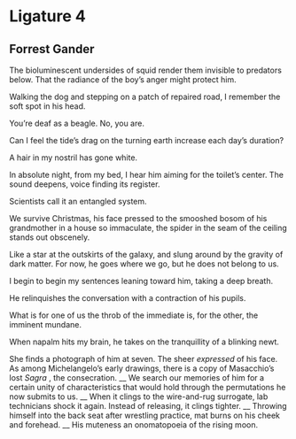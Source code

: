 # Ligature 4
## Forrest Gander
The bioluminescent undersides of squid render them invisible to predators
below. That the radiance of the boy’s anger might protect him.

Walking the dog and stepping on a patch of repaired road, I remember the
soft spot in his head.

You’re deaf as a beagle. No, you are.

Can I feel the tide’s drag on the turning earth increase each day’s duration?

A hair in my nostril has gone white.

In absolute night, from my bed, I hear him aiming for the toilet’s center.
The sound deepens, voice finding its register.

Scientists call it an entangled system.

We survive Christmas, his face pressed to the smooshed bosom of his
grandmother in a house so immaculate, the spider in the seam of the
ceiling stands out obscenely.

Like a star at the outskirts of the galaxy, and slung around by the gravity of
dark matter. For now, he goes where we go, but he does not belong to us.

I begin to begin my sentences leaning toward him, taking a deep breath.

He relinquishes the conversation with a contraction of his pupils.

What is for one of us the throb of the immediate is, for the other, the
imminent mundane.

When napalm hits my brain, he takes on the tranquillity of a blinking
newt.

She finds a photograph of him at seven. The sheer _expressed_ of his face. As
among Michelangelo’s early drawings, there is a copy of Masacchio’s lost
 _Sagra_ , the consecration.
 __
We search our memories of him for a certain unity of characteristics that
would hold through the permutations he now submits to us.
 __
When it clings to the wire-and-rug surrogate, lab technicians shock it
again. Instead of releasing, it clings tighter.
 __
Throwing himself into the back seat after wrestling practice, mat burns on
his cheek and forehead.
 __
His muteness an onomatopoeia of the rising moon.
